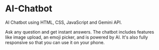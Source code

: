 # AI-Chatbot
AI Chatbot using HTML, CSS, JavaScript and Gemini API.

Ask any question and get instant answers. The chatbot includes features like image upload, an emoji picker, and is powered by AI. It's also fully responsive so that you can use it on your phone.